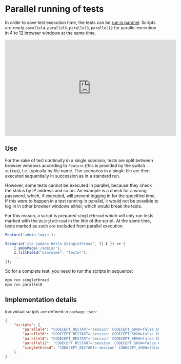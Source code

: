 # Parallel running of tests

In order to save test execution time, the tests can be [run in parallel](https://codecept.io/parallel/#parallel-execution-by-workers). Scripts are ready `parallel4,parallel6,parallel8,parallel12` for parallel execution in 4 to 12 browser windows at the same time.

<div class="video-container">
  <iframe width="560" height="315" src="https://www.youtube.com/embed/dkXVqNnZPWg" title="YouTube video player" frameborder="0" allow="accelerometer; autoplay; clipboard-write; encrypted-media; gyroscope; picture-in-picture; web-share" allowfullscreen></iframe>
</div>

## Use

For the sake of test continuity in a single scenario, tests are split between browser windows according to `Feature` (this is provided by the switch `--suites`), i.e. typically by file name. The scenarios in a single file are then executed sequentially in succession as in a standard run.

However, some tests cannot be executed in parallel, because they check the status by IP address and so on. An example is a check for a wrong password, which, if executed, will prevent logging in for the specified time. If this were to happen in a test running in parallel, it would not be possible to log in in other browser windows either, which would break the tests.

For this reason, a script is prepared `singlethread` which will only run tests marked with the `@singlethread` in the title of the script. At the same time, tests marked as such are excluded from parallel execution.

```javascript
Feature('admin.login');

Scenario('zle zadane heslo @singlethread', ({ I }) => {
    I.amOnPage('/admin/');
    I.fillField("username", "tester");
    ...
});
```

So for a complete test, you need to run the scripts in sequence:

```bash
npm run singlethread
npm run parallel8
```

## Implementation details

Individual scripts are defined in `package.json`:

```json
{
    "scripts": {
        "parallel4": "CODECEPT_RESTART='session' CODECEPT_SHOW=false CODECEPT_AUTODELAY='true' codeceptjs run-workers --suites 4 -p allure --grep '(?=.*)^(?!.*@singlethread)'",
        "parallel6": "CODECEPT_RESTART='session' CODECEPT_SHOW=false CODECEPT_AUTODELAY='true' codeceptjs run-workers --suites 6 -p allure --grep '(?=.*)^(?!.*@singlethread)'",
        "parallel8": "CODECEPT_RESTART='session' CODECEPT_SHOW=false CODECEPT_AUTODELAY='true' codeceptjs run-workers --suites 8 -p allure --grep '(?=.*)^(?!.*@singlethread)'",
        "parallel12": "CODECEPT_RESTART='session' CODECEPT_SHOW=false CODECEPT_AUTODELAY='true' codeceptjs run-workers --suites 12 -p allure --grep '(?=.*)^(?!.*@singlethread)'",
        "singlethread": "CODECEPT_RESTART='session' CODECEPT_SHOW=false CODECEPT_AUTODELAY='true' codeceptjs run -p allure --grep '@singlethread'",
    }
}
```
